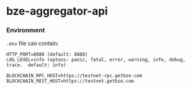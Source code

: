 # bze-aggregator-api



### Environment
`.env` file can contain:  
```
HTTP_PORT=8888 (default: 8888)
LOG_LEVEL=info (optons: panic, fatal, error, warning, info, debug, trace.  default: info)

BLOCKCHAIN_RPC_HOST=https://testnet-rpc.getbze.com
BLOCKCHAIN_REST_HOST=https://testnet.getbze.com
```
